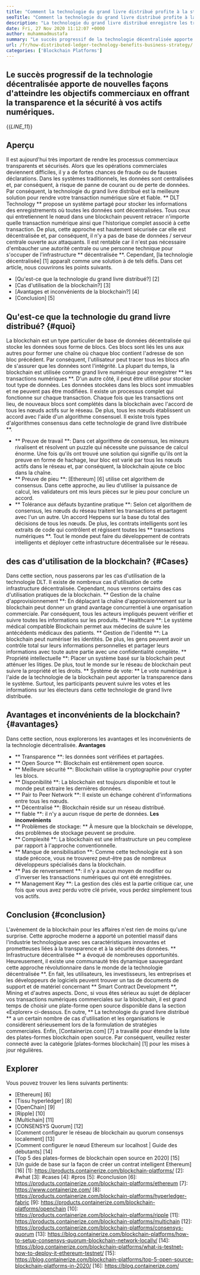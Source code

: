 ```yaml
---
title: "Comment la technologie du grand livre distribué profite à la stratégie commerciale" 
seoTitle: "Comment la technologie du grand livre distribué profite à la stratégie commerciale" 
description: "La technologie du grand livre distribué enregistre les transactions de manière traçable. Cet article parle de l'impact de la technologie décentralisée sur les affaires." 
date: Fri, 27 Nov 2020 11:12:07 +0000
author: muhammadmustafa
summary: "Le succès progressif de la technologie décentralisée apporte de nouvelles façons d'atteindre les objectifs commerciaux en offrant la transparence et l'ampli; Sécurité à vos actifs numériques." 
url: /fr/how-distributed-ledger-technology-benefits-business-strategy/
categories: ['Blockchain Platforms']
---
```


## Le succès progressif de la technologie décentralisée apporte de nouvelles façons d'atteindre les objectifs commerciaux en offrant la transparence et la sécurité à vos actifs numériques.
{{_LINE_11_}}

## Aperçu
Il est aujourd'hui très important de rendre les processus commerciaux transparents et sécurisés. Alors que les opérations commerciales deviennent difficiles, il y a de fortes chances de fraude ou de fausses déclarations. Dans les systèmes traditionnels, les données sont centralisées et, par conséquent, à risque de panne de courant ou de perte de données. Par conséquent, la technologie du grand livre distribué est la meilleure solution pour rendre votre transaction numérique sûre et fiable. ** DLT Technology ** propose un système partagé pour stocker les informations des enregistrements où toutes les données sont décentralisées. Tous ceux qui entretiennent le nœud dans une blockchain peuvent retracer n'importe quelle transaction numérique ainsi que l'historique complet associé à cette transaction. De plus, cette approche est hautement sécurisée car elle est décentralisée et, par conséquent, il n'y a pas de base de données / serveur centrale ouverte aux attaquants. Il est rentable car il n'est pas nécessaire d'embaucher une autorité centrale ou une personne technique pour s'occuper de l'infrastructure ** décentralisée **. Cependant, [la technologie décentralisée] [1] apparaît comme une solution à de tels défis.
Dans cet article, nous couvrirons les points suivants.
  * [Qu'est-ce que la technologie du grand livre distribué?] [2]
  * [Cas d'utilisation de la blockchain?] [3]
  * [Avantages et inconvénients de la blockchain?] [4]
  * [Conclusion] [5]

## Qu'est-ce que la technologie du grand livre distribué? {#quoi}
La blockchain est un type particulier de base de données décentralisée qui stocke les données sous forme de blocs. Ces blocs sont liés les uns aux autres pour former une chaîne où chaque bloc contient l'adresse de son bloc précédent. Par conséquent, l'utilisateur peut tracer tous les blocs afin de s'assurer que les données sont l'intégrité. La plupart du temps, la blockchain est utilisée comme grand livre numérique pour enregistrer ** les transactions numériques **. D'un autre côté, il peut être utilisé pour stocker tout type de données. Les données stockées dans les blocs sont immuables et ne peuvent pas être modifiées.
Il existe un processus complet qui fonctionne sur chaque transaction. Chaque fois que les transactions ont lieu, de nouveaux blocs sont complétés dans la blockchain avec l'accord de tous les nœuds actifs sur le réseau. De plus, tous les nœuds établissent un accord avec l'aide d'un algorithme consensuel. Il existe trois types d'algorithmes consensus dans cette technologie de grand livre distribuée **.
  * ** Preuve de travail **: Dans cet algorithme de consensus, les mineurs rivalisent et résolvent un puzzle qui nécessite une puissance de calcul énorme. Une fois qu'ils ont trouvé une solution qui signifie qu'ils ont la preuve en forme de hachage, leur bloc est varié par tous les nœuds actifs dans le réseau et, par conséquent, la blockchain ajoute ce bloc dans la chaîne.
  * ** Preuve de pieu **: [Ethereum] [6] utilise cet algorithem de consensus. Dans cette approche, au lieu d'utiliser la puissance de calcul, les validateurs ont mis leurs pièces sur le pieu pour conclure un accord.
  * ** Tolérance aux défauts byzantine pratique **: Selon cet algorithem de consensus, les nœuds du réseau traitent les transactions et partagent avec l'un un autre. Un accord Heppens sur la base du total des décisions de tous les nœuds.
De plus, les contrats intelligents sont les extraits de code qui contrôlent et régissent toutes les ** transactions numériques **. Tout le monde peut faire du développement de contrats intelligents et déployer cette infrastructure décentralisée sur le réseau.

## des cas d'utilisation de la blockchain? {#Cases}
Dans cette section, nous passerons par les cas d'utilisation de la technologie DLT. Il existe de nombreux cas d'utilisation de cette infrastructure décentralisée. Cependant, nous verrons certains des cas d'utilisation pratiques de la blockchain.
** Gestion de la chaîne d'approvisionnement **: En déplaçant la chaîne d'approvisionnement sur la blockchain peut donner un grand avantage concurrentiel à une organisation commerciale. Par conséquent, tous les acteurs impliqués peuvent vérifier et suivre toutes les informations sur les produits.
** Healthcare **: Le système médical compatible Blockchain permet aux médecins de suivre les antécédents médicaux des patients.
** Gestion de l'identité **: La blockchain peut numériser les identités. De plus, les gens peuvent avoir un contrôle total sur leurs informations personnelles et partager leurs informations avec toute autre partie avec une confidentialité complète.
** Propriété intellectuelle **: Placer un système basé sur la blockchain peut atténuer les litiges. De plus, tout le monde sur le réseau de blockchain peut suivre la propriété et les droits.
** Système de vote: ** Le vote numérique à l'aide de la technologie de la blockchain peut apporter la transparence dans le système. Surtout, les participants peuvent suivre les votes et les informations sur les électeurs dans cette technologie de grand livre distribuée.

## Avantages et inconvénients de la blockchain? {#avantages}
Dans cette section, nous explorerons les avantages et les inconvénients de la technologie décentralisée.
**Avantages**
  * ** Transparence **: les données sont vérifiées et partagées.
  * ** Open Source **: Blockchain est entièrement open source.
  * ** Meilleure sécurité **: Blockchain utilise la cryptographie pour crypter les blocs.
  * ** Disponibilité **: La blockchain est toujours disponible et tout le monde peut extraire les dernières données.
  * ** Pair to Peer Network **: Il existe un échange cohérent d'informations entre tous les nœuds.
  * ** Décentralisé **: Blockchain réside sur un réseau distribué.
  * ** fiable **: il n'y a aucun risque de perte de données.
**Les inconvénients**
  * ** Problèmes de stockage: ** À mesure que la blockchain se développe, des problèmes de stockage peuvent se produire.
  * ** Complexité **: La blockchain est une infrastructure un peu complexe par rapport à l'approche conventionnelle.
  * ** Manque de sensibilisation **: Comme cette technologie est à son stade précoce, vous ne trouverez peut-être pas de nombreux développeurs spécialisés dans la blockchain.
  * ** Pas de renversement **: il n'y a aucun moyen de modifier ou d'inverser les transactions numériques qui ont été enregistrées.
  * ** Management Key **: La gestion des clés est la partie critique car, une fois que vous avez perdu votre clé privée, vous perdez simplement tous vos actifs.

## Conclusion {#conclusion}
L'avènement de la blockchain pour les affaires n'est rien de moins qu'une surprise. Cette approche moderne a apporté un potentiel massif dans l'industrie technologique avec ses caractéristiques innovantes et prometteuses liées à la transparence et à la sécurité des données. ** Infrastructure décentralisée ** a évoqué de nombreuses opportunités. Heureusement, il existe une communauté très dynamique sauvegardant cette approche révolutionnaire dans le monde de la technologie décentralisée **. En fait, les utilisateurs, les investisseurs, les entreprises et les développeurs de logiciels peuvent trouver un tas de documents de support et de matériel concernant ** Smart Contract Development **, Mining et d'autres aspects. Donc, si vous êtes sérieux au sujet de déplacer vos transactions numériques commerciales sur la blockchain, il est grand temps de choisir une plate-forme open source disponible dans la section «Explorer» ci-dessous.
En outre, ** La technologie du grand livre distribué ** a un certain nombre de cas d'utilisation et les organisations le considèrent sérieusement lors de la formulation de stratégies commerciales. Enfin, [Containerize.com] [7] a travaillé pour étendre la liste des plates-formes blockchain open source. Par conséquent, veuillez rester connecté avec la catégorie [plates-formes blockchain] [1] pour les mises à jour régulières.

## Explorer
Vous pouvez trouver les liens suivants pertinents:
  * [Ethereum] [6]
  * [Tissu hyperlédger] [8]
  * [OpenChain] [9]
  * [Ripple] [10]
  * [Multichain] [11]
  * [CONSENSYS Quorum] [12]
  * [Comment configurer le réseau de blockchain au quorum consensys localement] [13]
  * [Comment configurer le nœud Ethereum sur localhost | Guide des débutants] [14]
  * [Top 5 des plates-formes de blockchain open source en 2020] [15]
  * [Un guide de base sur la façon de créer un contrat intelligent Ethereum] [16]
[1]: https://products.containerize.com/blockchain-platforms/
[2]: #what
[3]: #cases
[4]: #pros
[5]: #conclusion
[6]: https://products.containerize.com/blockchain-platforms/ethereum
[7]: https://www.containerize.com/
[8]: https://products.containerize.com/blockchain-platforms/hyperledger-fabric
[9]: https://products.containerize.com/blockchain-platforms/openchain
[10]: https://products.containerize.com/blockchain-platforms/ripple
[11]: https://products.containerize.com/blockchain-platforms/multichain
[12]: https://products.containerize.com/blockchain-platforms/consensys-quorum
[13]: https://blog.containerize.com/blockchain-platforms/how-to-setup-consensys-quorum-blockchain-network-locally/
[14]: https://blog.containerize.com/blockchain-platforms/what-is-testnet-how-to-deploy-it-ethereum-testnet/
[15]: https://blog.containerize.com/blockchain-platforms/top-5-open-source-blockchain-platforms-in-2020/
[16]: https://blog.containerize.com/
